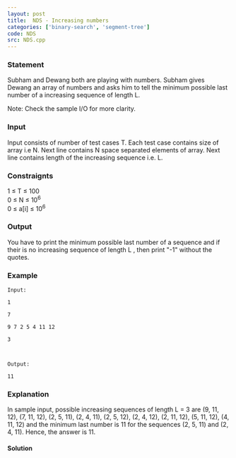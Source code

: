```yaml
---
layout: post
title:  NDS - Increasing numbers
categories: ['binary-search', 'segment-tree']
code: NDS
src: NDS.cpp
---
```


### **Statement**

Subham and Dewang both are playing with numbers. Subham gives Dewang an array
of numbers and asks him to tell the minimum possible last number of a
increasing sequence of length L.

Note: Check the sample I/O for more clarity.

### Input

Input consists of number of test cases T. Each test case contains size of
array i.e N. Next line contains N space separated elements of array.
Next line contains length of the increasing sequence i.e. L.

### Constraignts

1 ≤ T ≤ 100  
0 ≤ N ≤ 10<sup>6</sup>  
0 ≤ a[i] ≤ 10<sup>6</sup>

### Output

You have to print the minimum possible last number of a sequence and if their
is no increasing sequence of length L , then print "-1" without the
quotes.

### Example

    
    
    Input:
    1
    7
    9 7 2 5 4 11 12 
    3
    
    Output:
    11

### Explanation

In sample input, possible increasing sequences of length L = 3 are (9, 11,
12), (7, 11, 12), (2, 5, 11), (2, 4, 11), (2, 5, 12), (2, 4, 12), (2, 11, 12),
(5, 11, 12), (4, 11, 12) and the minimum last number is 11 for the sequences
(2, 5, 11) and (2, 4, 11). Hence, the answer is 11.



#### **Solution**



